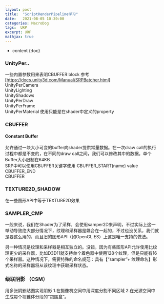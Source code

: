 ```yaml
---
layout: post
title:  "ScriptRenderPipeline学习"
date:   2021-08-05 10:30:00
categories: MacroDog
tags:  URP
excerpt: URP
mathjax: true
---
```

* content
{:toc}
### UnityPer..
一些内置参数用来表明CBUFFER block 参考[https://docs.unity3d.com/Manual/SRPBatcher.html]   
UnityPerCamera  
UnityLighting   
UnityShadows    
UnityPerDraw       
UnityPerFrame   
UnityPerMaterial 使用只能是在shader中定义的property
### CBUFFER
#### Constant Buffer
允许通过一块大小可变的buffer向shader提供常量数据。在一次draw call的执行过程中都是不变的，在不同的draw call之间，我们可以修改其中的数据。单个Buffer大小限制在64KB    
SRP中可以使用CBUFFER关键字使用
CBUFFER_START(name)
value
CBUFFER_END     
CBUFFER
### TEXTURE2D_SHADOW
在一些图形API中等于TEXTURE2D效果
### SAMPLER_CMP
一般来说，我们在Shader为了采样，会使用samper2D来声明，不过实际上这一举动导致绝大部分情况下，纹理和采样器是耦合在一起的，不过也没关系，我们就是要这么用的，而且旧的图形API（如OpenGL ES）上这是唯一支持的做法。

另一种情况是纹理和采样器是相互独立的。没错，因为有些图形API允许使用比纹理更少的采样器，比如D3D11就支持单个着色器中使用128个纹理，但是只能有16个采样器。这种情况下，需要特殊的命名规范：具有【“sampler”+ 纹理命名】形式名称的采样器将从该纹理中获取采样状态。

### 级联阴影 （CSM）
用多张阴影贴图实现阴影
1.在摄像机空间中用深度分割不同区域
2.在光源空间中生成每个视锥体分段的“包围盒”。